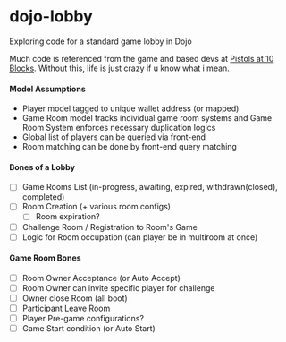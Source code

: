 # dojo-lobby
Exploring code for a standard game lobby in Dojo

Much code is referenced from the game and based devs at [Pistols at 10 Blocks](https://github.com/underware-gg/pistols). Without this, life is just crazy if u know what i mean.

#### Model Assumptions
- Player model tagged to unique wallet address (or mapped)
- Game Room model tracks individual game room systems and Game Room System enforces necessary duplication logics
- Global list of players can be queried via front-end
- Room matching can be done by front-end query matching


#### Bones of a Lobby

- [ ] Game Rooms List (in-progress, awaiting, expired, withdrawn(closed), completed)
- [ ] Room Creation (+ various room configs)
  - [ ] Room expiration?
- [ ] Challenge Room / Registration to Room's Game
- [ ] Logic for Room occupation (can player be in multiroom at once)
  
#### Game Room Bones
- [ ] Room Owner Acceptance (or Auto Accept)
- [ ] Room Owner can invite specific player for challenge
- [ ] Owner close Room (all boot)
- [ ] Participant Leave Room
- [ ] Player Pre-game configurations?
- [ ] Game Start condition (or Auto Start)
